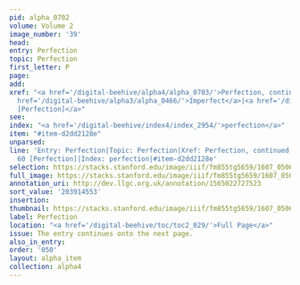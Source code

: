 ```yaml
---
pid: alpha_0702
volume: Volume 2
image_number: '39'
head:
entry: Perfection
topic: Perfection
first_letter: P
page:
add:
xref: "<a href='/digital-beehive/alpha4/alpha_0703/'>Perfection, continued</a>|<a
  href='/digital-beehive/alpha3/alpha_0466/'>Imperfect</a>|<a href='/digital-beehive/num1/num_0061/'>60
  [Perfection]</a>"
see:
index: "<a href='/digital-beehive/index4/index_2954/'>perfection</a>"
item: "#item-d2dd2128e"
unparsed:
line: 'Entry: Perfection|Topic: Perfection|Xref: Perfection, continued|Xref: Imperfect|Xref:
  60 [Perfection]|Index: perfection|#item-d2dd2128e'
selection: https://stacks.stanford.edu/image/iiif/fm855tg5659/1607_0506/329,4553,3046,543/full/0/default.jpg
full_image: https://stacks.stanford.edu/image/iiif/fm855tg5659/1607_0506/full/full/0/default.jpg
annotation_uri: http://dev.llgc.org.uk/annotation/1565022727523
sort_value: '203914553'
insertion:
thumbnail: https://stacks.stanford.edu/image/iiif/fm855tg5659/1607_0506/329,4553,600,180/250,/0/default.jpg
label: Perfection
location: "<a href='/digital-beehive/toc/toc2_029/'>Full Page</a>"
issue: The entry continues onto the next page.
also_in_entry:
order: '050'
layout: alpha_item
collection: alpha4
---
```

